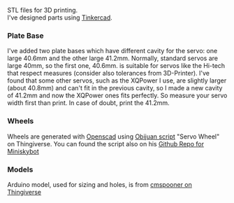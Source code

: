 STL files for 3D printing.  
I've designed parts using [Tinkercad](https://www.tinkercad.com/).  

### Plate Base
I've added two plate bases which have different cavity for the servo: one large 40.6mm and the other large 41.2mm. Normally, standard servos are large 40mm, so the first one, 40.6mm. is suitable for servos like the Hi-tech that respect measures (consider also tolerances from 3D-Printer). I've found that some other servos, such as the XQPower I use, are slightly larger (about 40.8mm) and can't fit in the previous cavity, so I made a new cavity of 41.2mm and now the XQPower ones fits perfectly. So measure your servo width first than print. In case of doubt, print the 41.2mm.
  
### Wheels  
Wheels are generated with [Openscad](https://www.openscad.org/) using [Obijuan script](https://www.thingiverse.com/thing:19940) "Servo Wheel" on Thingiverse. You can found the script also on his [Github Repo for Miniskybot](https://github.com/Obijuan/Miniskybot/)

### Models
Arduino model, used for sizing and holes, is from [cmspooner on Thingiverse](https://www.openscad.org/)
